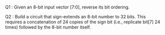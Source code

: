 Q1 : Given an 8-bit input vector [7:0], reverse its bit ordering.

Q2 : Build a circuit that sign-extends an 8-bit number to 32 bits. This requires a concatenation of 24 copies of the sign bit (i.e., replicate bit[7] 24 times) followed by the 8-bit number itself.

